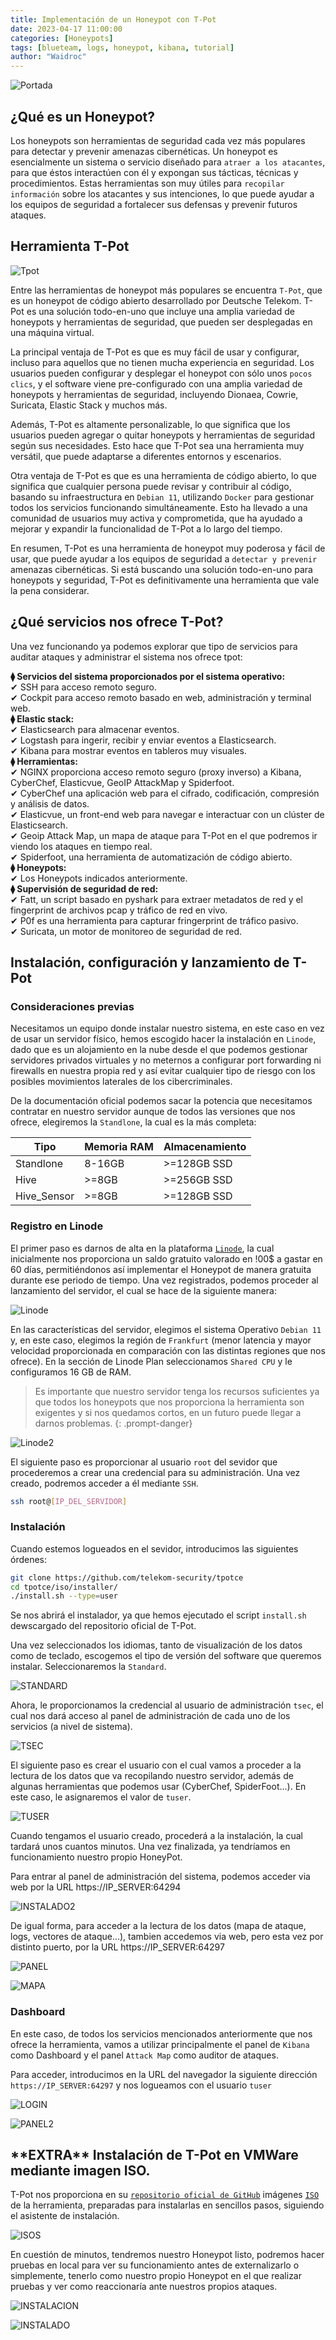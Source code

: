 ```yaml
---
title: Implementación de un Honeypot con T-Pot
date: 2023-04-17 11:00:00
categories: [Honeypots]
tags: [blueteam, logs, honeypot, kibana, tutorial]    
author: "Waidroc"
---
```



![Portada](/assets/img/2023-04-21/portada-honeypot.png)


<h2> ¿Qué es un Honeypot? </h2>

Los honeypots son herramientas de seguridad cada vez más populares para detectar y prevenir amenazas cibernéticas. Un honeypot es esencialmente un sistema o servicio diseñado para `atraer a los atacantes`, para que éstos interactúen con él y expongan sus tácticas, técnicas y procedimientos. Estas herramientas son muy útiles para `recopilar información` sobre los atacantes y sus intenciones, lo que puede ayudar a los equipos de seguridad a fortalecer sus defensas y prevenir futuros ataques.

<h2> Herramienta T-Pot </h2>

![Tpot](/assets/img/2023-04-21/t-pot.png)

Entre las herramientas de honeypot más populares se encuentra `T-Pot`, que es un honeypot de código abierto desarrollado por Deutsche Telekom. T-Pot es una solución todo-en-uno que incluye una amplia variedad de honeypots y herramientas de seguridad, que pueden ser desplegadas en una máquina virtual.

La principal ventaja de T-Pot es que es muy fácil de usar y configurar, incluso para aquellos que no tienen mucha experiencia en seguridad. Los usuarios pueden configurar y desplegar el honeypot con sólo unos `pocos clics`, y el software viene pre-configurado con una amplia variedad de honeypots y herramientas de seguridad, incluyendo Dionaea, Cowrie, Suricata, Elastic Stack y muchos más.

Además, T-Pot es altamente personalizable, lo que significa que los usuarios pueden agregar o quitar honeypots y herramientas de seguridad según sus necesidades. Esto hace que T-Pot sea una herramienta muy versátil, que puede adaptarse a diferentes entornos y escenarios.

Otra ventaja de T-Pot es que es una herramienta de código abierto, lo que significa que cualquier persona puede revisar y contribuir al código, basando su infraestructura en `Debian 11`, utilizando `Docker` para gestionar todos los servicios funcionando simultáneamente. Esto ha llevado a una comunidad de usuarios muy activa y comprometida, que ha ayudado a mejorar y expandir la funcionalidad de T-Pot a lo largo del tiempo.

En resumen, T-Pot es una herramienta de honeypot muy poderosa y fácil de usar, que puede ayudar a los equipos de seguridad a `detectar y prevenir` amenazas cibernéticas. Si está buscando una solución todo-en-uno para honeypots y seguridad, T-Pot es definitivamente una herramienta que vale la pena considerar.

<h2> ¿Qué servicios nos ofrece T-Pot? </h2>

Una vez funcionando ya podemos explorar que tipo de servicios para auditar ataques y administrar el sistema nos ofrece tpot:

**⧫ Servicios del sistema proporcionados por el sistema operativo:** <br/>
    ✔ SSH para acceso remoto seguro. <br/>
    ✔ Cockpit para acceso remoto basado en web, administración y terminal web. <br/>
**⧫ Elastic stack:** <br/>
    ✔ Elasticsearch para almacenar eventos. <br/>
    ✔ Logstash para ingerir, recibir y enviar eventos a Elasticsearch. <br/>
    ✔ Kibana para mostrar eventos en tableros muy visuales. <br/>
**⧫ Herramientas:** <br/>
    ✔ NGINX proporciona acceso remoto seguro (proxy inverso) a Kibana, CyberChef, Elasticvue, GeoIP AttackMap y Spiderfoot. <br/>
    ✔ CyberChef una aplicación web para el cifrado, codificación, compresión y análisis de datos. <br/>
    ✔ Elasticvue, un front-end web para navegar e interactuar con un clúster de Elasticsearch. <br/>
    ✔ Geoip Attack Map, un mapa de ataque para T-Pot en el que podremos ir viendo los ataques en tiempo real. <br/>
    ✔ Spiderfoot, una herramienta de automatización de código abierto. <br/>
**⧫ Honeypots:** <br/>
    ✔ Los Honeypots indicados anteriormente. <br/>
**⧫ Supervisión de seguridad de red:** <br/>
    ✔ Fatt, un script basado en pyshark para extraer metadatos de red y el fingerprint de archivos pcap y tráfico de red en vivo. <br/>
    ✔ P0f es una herramienta para capturar fringerprint de tráfico pasivo. <br/>
    ✔ Suricata, un motor de monitoreo de seguridad de red. <br/>

<h2> Instalación, configuración y lanzamiento de T-Pot </h2>

<h3> Consideraciones previas </h3>

Necesitamos un equipo donde instalar nuestro sistema, en este caso en vez de usar un servidor físico, hemos escogido hacer la instalación en `Linode`, dado que es un alojamiento en la nube desde el que podemos gestionar servidores privados virtuales y no meternos a configurar port forwarding ni firewalls en nuestra propia red y así evitar cualquier tipo de riesgo con los posibles movimientos laterales de los cibercriminales.

De la documentación oficial podemos sacar la potencia que necesitamos contratar en nuestro servidor aunque de todos las versiones que nos ofrece, elegiremos la `Standlone`, la cual es la más completa:


| Tipo | Memoria RAM | Almacenamiento |
| --- | --- | --- |
| Standlone | 8-16GB | >=128GB SSD |
| Hive | >=8GB | >=256GB SSD |
| Hive_Sensor | >=8GB | >=128GB SSD |

<h3> Registro en Linode </h3>

El primer paso es darnos de alta en la plataforma [`Linode`](https://login.linode.com/signup), la cual inicialmente nos proporciona un saldo gratuito valorado en !00$ a gastar en 60 días, permitiéndonos así implementar el Honeypot de manera gratuita durante ese periodo de tiempo. Una vez registrados, podemos proceder al lanzamiento del servidor, el cual se hace de la siguiente manera:

![Linode](/assets/img/2023-04-21/linode.png)

En las características del servidor, elegimos el sistema Operativo `Debian 11` y, en este caso, elegimos la región de `Frankfurt` (menor latencia y mayor velocidad proporcionada en comparación con las distintas regiones que nos ofrece). En la sección de Linode Plan seleccionamos `Shared CPU` y le configuramos 16 GB de RAM.


> Es importante que nuestro servidor tenga los recursos suficientes ya que todos los honeypots que nos proporciona la herramienta son exigentes y si nos quedamos cortos, en un futuro puede llegar a darnos problemas.
{: .prompt-danger}


![Linode2](/assets/img/2023-04-21/linode2.png)

El siguiente paso es proporcionar al usuario `root` del sevidor que procederemos a crear una credencial para su administración. Una vez creado, podremos acceder a él mediante `SSH`.

```bash
ssh root@[IP_DEL_SERVIDOR]
```

<h3> Instalación </h3>

Cuando estemos logueados en el sevidor, introducimos las siguientes órdenes:

```bash
git clone https://github.com/telekom-security/tpotce
cd tpotce/iso/installer/
./install.sh --type=user
```

Se nos abrirá el instalador, ya que hemos ejecutado el script `install.sh` dewscargado del repositorio oficial de T-Pot.

Una vez seleccionados los idiomas, tanto de visualización de los datos como de teclado, escogemos el tipo de versión del software que queremos instalar. Seleccionaremos la `Standard`.

![STANDARD](/assets/img/2023-04-21/install.png)

Ahora, le proporcionamos la credencial al usuario de administración `tsec`, el cual nos dará acceso al panel de administración de cada uno de los servicios (a nivel de sistema).

![TSEC](/assets/img/2023-04-21/tsec.png)

El siguiente paso es crear el usuario con el cual vamos a proceder a la lectura de los datos que va recopilando nuestro servidor, además de algunas herramientas que podemos usar (CyberChef, SpiderFoot...). En este caso, le asignaremos el valor de `tuser`.

![TUSER](/assets/img/2023-04-21/tuser.png)

Cuando tengamos el usuario creado, procederá a la instalación, la cual tardará unos cuantos minutos. Una vez finalizada, ya tendríamos en funcionamiento nuestro propio HoneyPot.

Para entrar al panel de administración del sistema, podemos acceder via web por la URL https://IP_SERVER:64294

![INSTALADO2](/assets/img/2023-04-21/t-pot-admin.png)

De igual forma, para acceder a la lectura de los datos (mapa de ataque, logs, vectores de ataque...), tambien accedemos via web, pero esta vez por distinto puerto, por la URL https://IP_SERVER:64297

![PANEL](/assets/img/2023-04-21/panel.png)


![MAPA](/assets/img/2023-04-21/t-pot-panel.png)


<h3> Dashboard </h3>

En este caso, de todos los servicios mencionados anteriormente que nos ofrece la herramienta, vamos a utilizar principalmente el panel de `Kibana` como Dashboard y el panel `Attack Map` como auditor de ataques.

Para acceder, introducimos en la URL del navegador la siguiente dirección `https://IP_SERVER:64297` y nos logueamos con el usuario `tuser`

![LOGIN](/assets/img/2023-04-21/login.png)

![PANEL2](/assets/img/2023-04-21/panel2.png)

<h2> **EXTRA** Instalación de T-Pot en VMWare mediante imagen ISO. </h2>

T-Pot nos proporciona en su [`repositorio oficial de GitHub`](https://github.com/telekom-security/tpotce#running-in-a-vm) imágenes [`ISO`](https://github.com/telekom-security/tpotce/releases) de la herramienta, preparadas para instalarlas en sencillos pasos, siguiendo el asistente de instalación.

![ISOS](/assets/img/2023-04-21/isos.PNG)

En cuestión de minutos, tendremos nuestro Honeypot listo, podremos hacer pruebas en local para ver su funcionamiento antes de externalizarlo o simplemente, tenerlo como nuestro propio Honeypot en el que realizar pruebas y ver como reaccionaría ante nuestros propios ataques.

![INSTALACION](/assets/img/2023-04-21/instalacion_iso.png)


![INSTALADO](/assets/img/2023-04-21/tpotiso.png)






